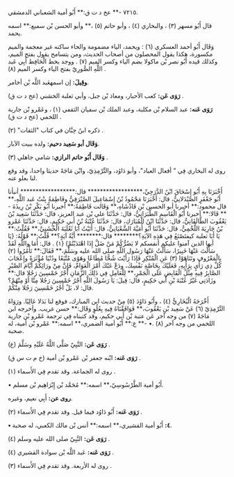 ٧٢١٥ -** عخ د ت ق:** أَبُو أمية الشعباني الدمشقي.

قال أَبُو مسهر (٣) ، والبخاري (٤) ، وأبو حاتم (٥) ،** وأبو الحسن بْن سميع:** اسمه يحمد.

وَقَال أَبُو أحمد العسكري (٦) : ويحمد، الياء مضمومة والحاء ساكنه غير معجمة والميم مكسورة، هكذا يقول المحصلون من أصحاب الحديث، ومن يتسامح يقول بفتح الميم، وكذلك قيده أَبُو نصر بْن ماكولا بضم الياء وكسر الميم (٧) . ووجد بخط الْحَافِظ أَبِي عَبد اللَّهِ الصُّورِيّ بفتح الياء وكسر الميم (٨) .

**وقِيلَ:** إن اسمهعَبد اللَّه بْن أخامر.

**رَوَى عَن:** كعب الأحبار، ومعاذ بْن جبل، وأبي ثعلبة الخشني (عخ د ت ق) .

**رَوَى عَنه:** عبد السلام بْن مكلبة، وعبد الملك بْن سفيان الثقفي (١) ، وعَمْرو بْن جارية اللخمي (عخ د ت ق) .

ذكره ابنُ حِبَّان في كتاب "الثقات" (٢) .

**وَقَال أبو سَعِيد دحيم:** ولده ببيت الآبار.

**وَقَال أَبُو حاتم الرازي:** شامي جاهلي (٣) .

روى له البخاري فِي " أفعال العباد"، وأبو دَاوُد، والتِّرْمِذِيّ، وابْن مَاجَهْ حديثا واحدا، وقد وقع لنا بعلو عنه.

أَخْبَرَنَا بِهِ أَبُو إِسْحَاقَ ابْنُ الدَّرَجِيِّ،****************** قال:****************** أنبأنا أَبُو جَعْفَرٍ الصَّيْدَلانِيُّ، قال: أَخْبَرَنَا مَحْمُودُ بْنُ إِسْمَاعِيلَ الصَّيْرَفِيُّ وفَاطِمَةُ بِنْتُ عَبد اللَّهِ،** قال محمود:** أخبرنا أبو الحسين بْنِ فَاذْشَاهِ،** وَقَالت فَاطِمَةُ:** أخبرنا أَبُو بَكْرِ بْنُ رِيذَةَ -** قَالا:** أخبرنا أَبُو الْقَاسِمِ الطَّبَرَانِيُّ، قال: حَدَّثَنَا علي بْن عبد العزيز، قال: حَدَّثَنَا سَعِيد بْنُ يَعْقُوبَ الطَّالَقَانِيُّ، قال: حَدَّثَنَا ابْنُ الْمُبَارَكِ، قال: حَدَّثَنَا عُتْبَةُ بْنُ أَبي حَكِيمٍ، قال: حَدَّثَنَا عَمْرو بْنُ جَارِيَةَ اللَّخْمِيُّ، قال: حَدَّثَنَا أَبُو أُمَيَّةَ الشَّعْبَانِيُّ، قال: أَتَيْتُ أَبَا ثَعْلَبَةَ الْخُشَنِيَّ،** فَقُلْتُ:** يَا أَبَا ثعلبة كيفتَصْنَعُ فِي هَذِهِ الآيَةِ؟******** قال:******** أَيَّةُ آيَةٍ؟** قُلْتُ:** قَوْلُهُ: {يَا أيها الذين آمنوا عليكم أنفسكم لا يَضُرُّكُمْ مَنْ ضَلَّ إِذَا اهْتَدَيْتُمْ) {١) . قال: أَمَا واللَّهِ لَقَدْ سَأَلْتَ عَنْهَا خَبِيرًا، سَأَلْتُ عَنْهَا رَسُول اللَّهِ صلى الله عليه وسَلَّمَ،** فَقَالَ:** تَأْمُرُوا (٢) بِالْمَعْرُوفِ وتَنَاهَوْا (٣) عَنِ الْمُنْكِرِ فَإِذَا رَأَيْتَ شُحًّا مُطَاعًا وهَوًى مُتَّبَعًا ودُنْيَا مُؤْثَرَةً وإِعْجَابَ كُلِّ ذِي رَأْيٍ بِرَأْيِهِ، فَعَلَيْكَ بِخَاصَّةِ نَفْسِكَ، ودَعْ عَنْكَ أَمْرَ الْعَوَامِّ، فَإِنَّ مِنْ ورَائِكُمْ أَيَّامَ الصَّبْرِ الصَّابِرُ فِيهِ مِثْلُ الْقَابِضِ عَلَى الْجَمْرِ،** لِلْعَامِلِ فِي ذَلِكَ الزَّمَانِ أَجْرُ خَمْسِينَ رَجُلا قال:** وزَادَنِي غَيْرُ عُتْبَةَ بْنِ أَبي حَكِيمٍ، قال: قِيلَ: يَا رَسُولَ اللَّهِ أَجْرُ خَمْسِينَ رَجُلا مِنَّا أَوْ مِنْهُمْ؟ قال: لا، بَلْ أَجْرُ خَمْسِينَ رَجُلا مِنْكُمْ.

أَخْرَجَهُ الْبُخَارِيُّ (٤) ، وأَبُو دَاوُدَ (٥) مِنْ حديث ابن المبارك، فوقع لنا بَدَلا عَالِيًا. ورَوَاهُ التِّرْمِذِيّ (٦) عَنْ سَعِيد بْنِ يَعْقُوبَ،** فَوَافَقْنَاهُ فِيهِ بِعُلُوٍ وَقَال:** حسن غريب. وأخرجه ابن مَاجَهْ (٧) من وجه آخر عَن عتبة بْن أَبي حكيم، وقد كتبناه فِي ترجمة عَمْرو بْن جارية اللخمي من وجه آخر (٨) .• -** ع:** أَبُو أمية الضمري،** اسمه:** عَمْرو بْن أمية، له صحبة.

**رَوَى عَن:** النَّبِيّ صَلَّى اللَّهُ عَلَيْهِ وسَلَّمَ (ع) .

**رَوَى عَنه:** ابْنه جعفر بْن عَمْرو بْن أمية (خ م ت س ق) .

روى له الجماعة. وقد تقدم فِي الأَسماء (١) .

• أَبُو أمية الطَّرْسُوسِيّ،** اسمه:** مُحَمَّد بْن إِبْرَاهِيم بْن مسلم.

**روى عن:** أَبِي نعيم، وغيره.

**رَوَى عَنه:** أَبُو دَاوُد فيما قيل. وقد تقدم فِي الأَسماء (٢) .

**• ٤:** أَبُو أمية القشيري،** اسمه:** أنس بْن مالك الكعبي، له صحبة.

**رَوَى عَن:** النَّبِيّ صلى الله عليه وسلم (٤) .

**رَوَى عَنه:** عَبد اللَّه بْن سوادة القشيري (٤) .

روى له الأربعة. وقد تقدم فِي الأَسماء (٣) .